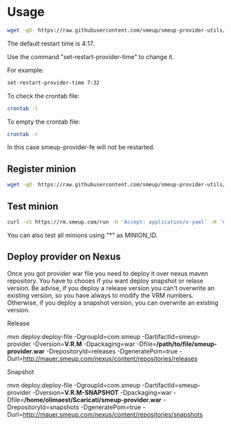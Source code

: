# Usage

```bash
wget -qO- https://raw.githubusercontent.com/smeup/smeup-provider-utils/master/schedule-provider-restart.sh | bash
```

The default restart time is 4:17.

Use the command "set-restart-provider-time" to change it.

For example:

```bash
set-restart-provider-time 7:32
```

To check the crontab file:

```bash
crontab -l
```

To empty the crontab file:

```bash
crontab -r
```

In this case smeup-provider-fe will not be restarted.

## Register minion

```bash
wget -qO- https://raw.githubusercontent.com/smeup/smeup-provider-utils/master/saltminion.sh | sudo bash -s MINION_ID USERNMANE PASSWORD
```

## Test minion

```bash
curl -sS https://rm.smeup.com/run -H 'Accept: application/x-yaml' -H 'Content-type: application/json' -d '[{"client":"local","tgt":"MINION_ID","fun":"test.ping","username":"USERNMANE","password":"PASSWORD","eauth": "pam"}]'
```

You can also test all minions using "*" as MINION_ID.

## Deploy provider on Nexus

Once you got provider war file you need to deploy it over nexus maven repository. You have to chooes if you want deploy snapshot or relase version.
Be advise, if you deploy a release version you can't overwrite an existing version, so you have always to modify the VRM numbers. Otherwise, if you deploy a snapshot version, you can overwrite an existing version.

Release

mvn deploy:deploy-file -DgroupId=com.smeup -DartifactId=smeup-provider -Dversion=**V.R.M** -Dpackaging=war -Dfile=**/path/to/file/smeup-provider.war** -DrepositoryId=releases -DgeneratePom=true -Durl=http://mauer.smeup.com/nexus/content/repositories/releases

Snapshot

mvn deploy:deploy-file -DgroupId=com.smeup -DartifactId=smeup-provider -Dversion=**V.R.M-SNAPSHOT** -Dpackaging=war -Dfile=**/home/olimaest/Scaricati/smeup-provider.war** -DrepositoryId=snapshots -DgeneratePom=true -Durl=http://mauer.smeup.com/nexus/content/repositories/snapshots

